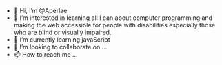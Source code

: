 - 👋 Hi, I’m @Aperlae
- 👀 I’m interested in learning all I can about computer programming and making the web accessible for people with disabilities especially those who are blind or visually impaired.
- 🌱 I’m currently learning javaScript
- 💞️ I’m looking to collaborate on ...
- 📫 How to reach me ...

<!---
Aperlae/Aperlae is a ✨ special ✨ repository because its `README.md` (this file) appears on your GitHub profile.
You can click the Preview link to take a look at your changes.
--->
